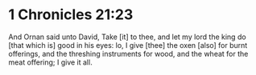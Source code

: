 # 1 Chronicles 21:23

And Ornan said unto David, Take [it] to thee, and let my lord the king do [that which is] good in his eyes: lo, I give [thee] the oxen [also] for burnt offerings, and the threshing instruments for wood, and the wheat for the meat offering; I give it all.